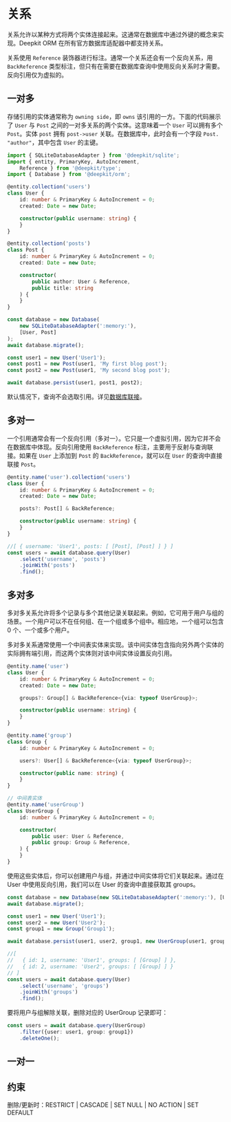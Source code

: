 # 关系

关系允许以某种方式将两个实体连接起来。这通常在数据库中通过外键的概念来实现。Deepkit ORM 在所有官方数据库适配器中都支持关系。

关系使用 `Reference` 装饰器进行标注。通常一个关系还会有一个反向关系，用 `BackReference` 类型标注，但只有在需要在数据库查询中使用反向关系时才需要。反向引用仅为虚拟的。

## 一对多

存储引用的实体通常称为 `owning side`，即 `owns` 该引用的一方。下面的代码展示了 `User` 与 `Post` 之间的一对多关系的两个实体。这意味着一个 `User` 可以拥有多个 `Post`。实体 `post` 拥有 `post->user` 关联。在数据库中，此时会有一个字段 `Post. "author"`，其中包含 `User` 的主键。

```typescript
import { SQLiteDatabaseAdapter } from '@deepkit/sqlite';
import { entity, PrimaryKey, AutoIncrement, 
    Reference } from '@deepkit/type';
import { Database } from '@deepkit/orm';

@entity.collection('users')
class User {
    id: number & PrimaryKey & AutoIncrement = 0;
    created: Date = new Date;

    constructor(public username: string) {
    }
}

@entity.collection('posts')
class Post {
    id: number & PrimaryKey & AutoIncrement = 0;
    created: Date = new Date;

    constructor(
        public author: User & Reference,
        public title: string
    ) {
    }
}

const database = new Database(
    new SQLiteDatabaseAdapter(':memory:'), 
    [User, Post]
);
await database.migrate();

const user1 = new User('User1');
const post1 = new Post(user1, 'My first blog post');
const post2 = new Post(user1, 'My second blog post');

await database.persist(user1, post1, post2);
```

默认情况下，查询不会选取引用。详见[数据库联接](./query.md#join)。

## 多对一

一个引用通常会有一个反向引用（多对一）。它只是一个虚拟引用，因为它并不会在数据库中体现。反向引用使用 `BackReference` 标注，主要用于反射与查询联接。如果在 `User` 上添加到 `Post` 的 `BackReference`，就可以在 `User` 的查询中直接联接 `Post`。

```typescript
@entity.name('user').collection('users')
class User {
    id: number & PrimaryKey & AutoIncrement = 0;
    created: Date = new Date;

    posts?: Post[] & BackReference;

    constructor(public username: string) {
    }
}
```

```typescript
//[ { username: 'User1', posts: [ [Post], [Post] ] } ]
const users = await database.query(User)
    .select('username', 'posts')
    .joinWith('posts')
    .find();
```

## 多对多

多对多关系允许将多个记录与多个其他记录关联起来。例如，它可用于用户与组的场景。一个用户可以不在任何组、在一个组或多个组中。相应地，一个组可以包含 0 个、一个或多个用户。

多对多关系通常使用一个中间表实体来实现。该中间实体包含指向另外两个实体的实际拥有端引用，而这两个实体则对该中间实体设置反向引用。

```typescript
@entity.name('user')
class User {
    id: number & PrimaryKey & AutoIncrement = 0;
    created: Date = new Date;

    groups?: Group[] & BackReference<{via: typeof UserGroup}>;

    constructor(public username: string) {
    }
}

@entity.name('group')
class Group {
    id: number & PrimaryKey & AutoIncrement = 0;

    users?: User[] & BackReference<{via: typeof UserGroup}>;

    constructor(public name: string) {
    }
}

// 中间表实体
@entity.name('userGroup')
class UserGroup {
    id: number & PrimaryKey & AutoIncrement = 0;

    constructor(
        public user: User & Reference,
        public group: Group & Reference,
    ) {
    }
}
```

使用这些实体后，你可以创建用户与组，并通过中间实体将它们关联起来。通过在 User 中使用反向引用，我们可以在 User 的查询中直接获取其 groups。

```typescript
const database = new Database(new SQLiteDatabaseAdapter(':memory:'), [User, Group, UserGroup]);
await database.migrate();

const user1 = new User('User1');
const user2 = new User('User2');
const group1 = new Group('Group1');

await database.persist(user1, user2, group1, new UserGroup(user1, group1), new UserGroup(user2, group1));

//[
//   { id: 1, username: 'User1', groups: [ [Group] ] },
//   { id: 2, username: 'User2', groups: [ [Group] ] }
// ]
const users = await database.query(User)
    .select('username', 'groups')
    .joinWith('groups')
    .find();
```

要将用户与组解除关联，删除对应的 UserGroup 记录即可：

```typescript
const users = await database.query(UserGroup)
    .filter({user: user1, group: group1})
    .deleteOne();
```

## 一对一

## 约束

删除/更新时：RESTRICT | CASCADE | SET NULL | NO ACTION | SET DEFAULT